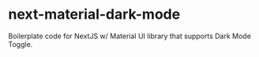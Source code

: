 # next-material-dark-mode
 Boilerplate code for NextJS w/ Material UI library that supports Dark Mode Toggle.
